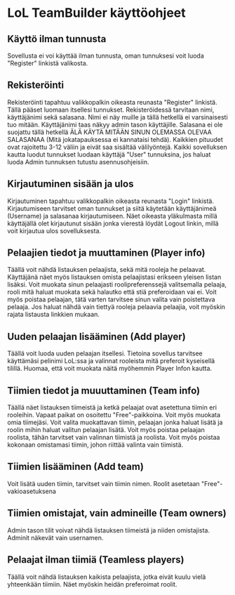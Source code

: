 # LoL TeamBuilder käyttöohjeet

## Käyttö ilman tunnusta

Sovellusta ei voi käyttää ilman tunnusta, oman tunnuksesi voit luoda "Register" linkistä valikosta. 

## Rekisteröinti

Rekisteröinti tapahtuu valikkopalkin oikeasta reunasta "Register" linkistä. Tällä pääset luomaan itsellesi tunnukset.
Rekisteröidessä tarvitaan nimi, käyttäjänimi sekä salasana. Nimi ei näy muille ja tällä hetkellä ei varsinaisesti tuo mitään. Käyttäjänimi taas näkyy admin tason käyttäjille. Salasana ei ole suojattu tällä hetkellä ÄLÄ KÄYTÄ MITÄÄN SINUN OLEMASSA OLEVAA SALASANAA (Mitä jokatapauksessa ei kannataisi tehdä).
Kaikkien pituudet ovat rajoitettu 3-12 väliin ja eivät saa sisältää välilyöntejä.
Kaikki sovelluksen kautta luodut tunnukset luodaan käyttäjä "User" tunnuksina, jos haluat luoda Admin tunnuksen tutustu asennusohjeisiin.

## Kirjautuminen sisään ja ulos

Kirjautuminen tapahtuu valikkopalkin oikeasta reunasta "Login" linkistä. Kirjautumiseen tarvitset oman tunnukset ja siitä käytetään käyttäjänimeä (Username) ja salasanaa kirjautumiseen.
Näet oikeasta yläkulmasta millä käyttäjällä olet kirjautunut sisään jonka vierestä löydät Logout linkin, millä voit kirjautua ulos sovelluksesta.

## Pelaajien tiedot ja muuttaminen (Player info)

Täällä voit nähdä listauksen pelaajista, sekä mitä rooleja he pelaavat. Käyttäjänä näet myös listauksen omista pelaajistasi erikseen yleisen listan lisäksi.
Voit muokata sinun pelaajasti roolipreferenssejä valitsemalla pelaaja, rooli mitä haluat muokata sekä halautko että stiä preferoidaan vai ei.
Voit myös poistaa pelaajan, tätä varten tarvitsee sinun valita vain poistettava pelaaja.
Jos haluat nähdä vain tiettyä rooleja pelaavia pelaajia, voit myöskin rajata listausta linkkien mukaan.

## Uuden pelaajan lisääminen (Add player)

Täällä voit luoda uuden pelaajan itsellesi. Tietoina sovellus tarvitsee käyttämäsi pelinimi LoL:ssa ja valinnat rooleista mitä preferoit kyseisellä tilillä. Huomaa, että voit muokata näitä myöhemmin Player Infon kautta.

## Tiimien tiedot ja muuuttaminen (Team info)

Täällä näet listauksen tiimeistä ja ketkä pelaajat ovat asetettuna tiimin eri rooleihin. Vapaat paikat on osoitettu "Free"-paikkoina. Voit myös muokata omia tiimejäsi.
Voit valita muokattavan tiimin, pelaajan jonka haluat lisätä ja roolin mihin haluat valitun pelaajan lisätä. Voit myös poistaa pelaajan roolista, tähän tarvitset vain valinnan tiimistä ja roolista. Voit myös poistaa kokonaan omistamasi tiimin, johon riittää valinta vain tiimistä.

## Tiimien lisääminen (Add team)

Voit lisätä uuden tiimin, tarvitset vain tiimin nimen. Roolit asetetaan "Free"-vakioasetuksena

## Tiimien omistajat, vain admineille (Team owners)

Admin tason tilit voivat nähdä listauksen tiimeistä ja niiden omistajista. Adminit näkevät vain usernamen.

## Pelaajat ilman tiimiä (Teamless players)

Täällä voit nähdä listauksen kaikista pelaajista, jotka eivät kuulu vielä yhteenkään tiimiin. Näet myöskin heidän preferoimat roolit.